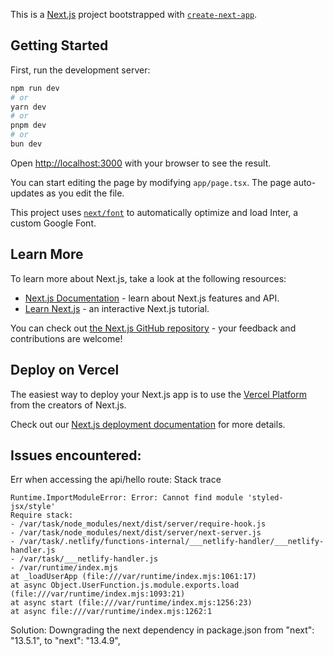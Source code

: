 This is a [Next.js](https://nextjs.org/) project bootstrapped with [`create-next-app`](https://github.com/vercel/next.js/tree/canary/packages/create-next-app).

## Getting Started

First, run the development server:

```bash
npm run dev
# or
yarn dev
# or
pnpm dev
# or
bun dev
```

Open [http://localhost:3000](http://localhost:3000) with your browser to see the result.

You can start editing the page by modifying `app/page.tsx`. The page auto-updates as you edit the file.

This project uses [`next/font`](https://nextjs.org/docs/basic-features/font-optimization) to automatically optimize and load Inter, a custom Google Font.

## Learn More

To learn more about Next.js, take a look at the following resources:

- [Next.js Documentation](https://nextjs.org/docs) - learn about Next.js features and API.
- [Learn Next.js](https://nextjs.org/learn) - an interactive Next.js tutorial.

You can check out [the Next.js GitHub repository](https://github.com/vercel/next.js/) - your feedback and contributions are welcome!

## Deploy on Vercel

The easiest way to deploy your Next.js app is to use the [Vercel Platform](https://vercel.com/new?utm_medium=default-template&filter=next.js&utm_source=create-next-app&utm_campaign=create-next-app-readme) from the creators of Next.js.

Check out our [Next.js deployment documentation](https://nextjs.org/docs/deployment) for more details.


## Issues encountered:

Err when accessing the api/hello route:
    Stack trace

    Runtime.ImportModuleError: Error: Cannot find module 'styled-jsx/style'
    Require stack:
    - /var/task/node_modules/next/dist/server/require-hook.js
    - /var/task/node_modules/next/dist/server/next-server.js
    - /var/task/.netlify/functions-internal/___netlify-handler/___netlify-handler.js
    - /var/task/___netlify-handler.js
    - /var/runtime/index.mjs
    at _loadUserApp (file:///var/runtime/index.mjs:1061:17)
    at async Object.UserFunction.js.module.exports.load (file:///var/runtime/index.mjs:1093:21)
    at async start (file:///var/runtime/index.mjs:1256:23)
    at async file:///var/runtime/index.mjs:1262:1

Solution:
    Downgrading the next dependency in package.json from "next": "13.5.1", to "next": "13.4.9",
